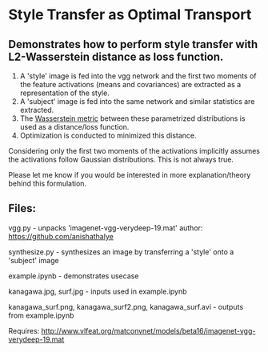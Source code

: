 # Style Transfer as Optimal Transport

## Demonstrates how to perform style transfer with L2-Wasserstein distance as loss function. 

1. A 'style' image is fed into the vgg network and the first two moments of the feature activations (means and covariances) are extracted as a representation of the style.
2. A 'subject' image is fed into the same network and similar statistics are extracted. 
3. The [Wasserstein metric](https://en.wikipedia.org/wiki/Wasserstein_metric) between these parametrized distributions is used as a distance/loss function. 
4. Optimization is conducted to minimized this distance. 

Considering only the first two moments of the activations implicitly assumes the activations follow Gaussian distributions. This is not always true. 

Please let me know if you would be interested in more explanation/theory behind this formulation.

## Files:
vgg.py - unpacks 'imagenet-vgg-verydeep-19.mat' author: https://github.com/anishathalye

synthesize.py - synthesizes an image by transferring a 'style' onto a 'subject' image

example.ipynb - demonstrates usecase

kanagawa.jpg, surf.jpg - inputs used in example.ipynb

kanagawa_surf.png, kanagawa_surf2.png, kanagawa_surf.avi - outputs from example.ipynb

Requires: http://www.vlfeat.org/matconvnet/models/beta16/imagenet-vgg-verydeep-19.mat 


